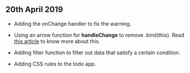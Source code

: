 ## 20th April 2019
- Adding the onChange handler to fix the warning.

- Using an arrow function for **handleChange** to remove .bind(this). Read [this article](https://medium.freecodecamp.org/what-i-wish-i-knew-when-i-started-to-work-with-react-js-3ba36107fd13) to know more about this.

- Adding filter function to filter out data that satisfy a certain condition.

- Adding CSS rules to the todo app.